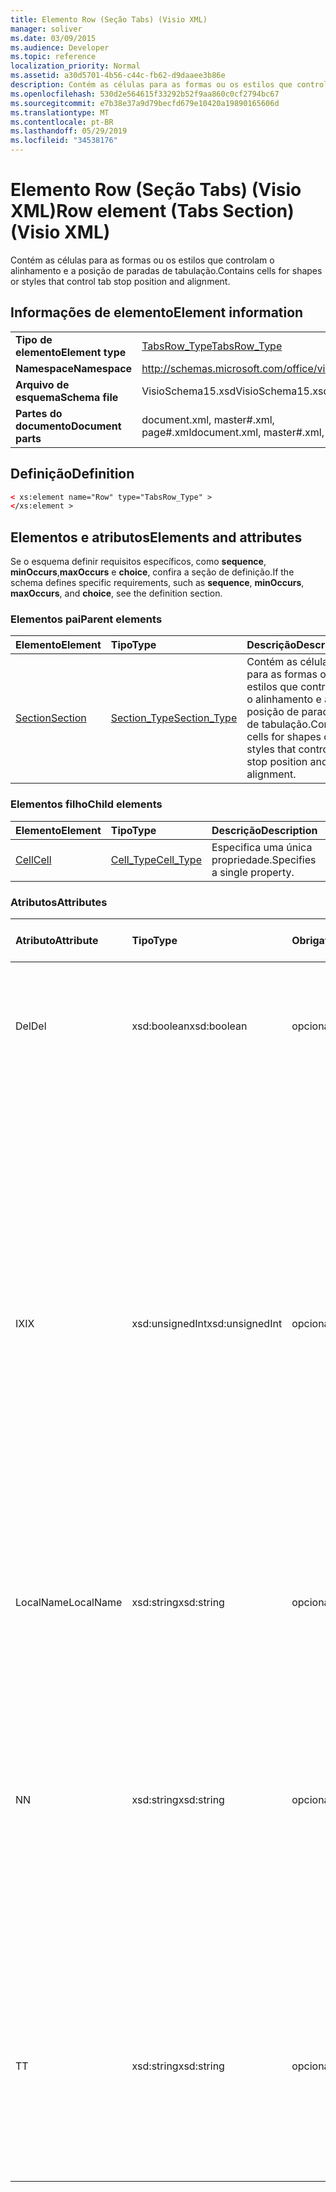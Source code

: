 ```yaml
---
title: Elemento Row (Seção Tabs) (Visio XML)
manager: soliver
ms.date: 03/09/2015
ms.audience: Developer
ms.topic: reference
localization_priority: Normal
ms.assetid: a30d5701-4b56-c44c-fb62-d9daaee3b86e
description: Contém as células para as formas ou os estilos que controlam o alinhamento e a posição de paradas de tabulação.
ms.openlocfilehash: 530d2e564615f33292b52f9aa860c0cf2794bc67
ms.sourcegitcommit: e7b38e37a9d79becfd679e10420a19890165606d
ms.translationtype: MT
ms.contentlocale: pt-BR
ms.lasthandoff: 05/29/2019
ms.locfileid: "34538176"
---
```

# <a name="row-element-tabs-section-visio-xml"></a><span data-ttu-id="3ca19-103">Elemento Row (Seção Tabs) (Visio XML)</span><span class="sxs-lookup"><span data-stu-id="3ca19-103">Row element (Tabs Section) (Visio XML)</span></span>

<span data-ttu-id="3ca19-104">Contém as células para as formas ou os estilos que controlam o alinhamento e a posição de paradas de tabulação.</span><span class="sxs-lookup"><span data-stu-id="3ca19-104">Contains cells for shapes or styles that control tab stop position and alignment.</span></span>
  
## <a name="element-information"></a><span data-ttu-id="3ca19-105">Informações de elemento</span><span class="sxs-lookup"><span data-stu-id="3ca19-105">Element information</span></span>

|||
|:-----|:-----|
|<span data-ttu-id="3ca19-106">**Tipo de elemento**</span><span class="sxs-lookup"><span data-stu-id="3ca19-106">**Element type**</span></span> <br/> |[<span data-ttu-id="3ca19-107">TabsRow_Type</span><span class="sxs-lookup"><span data-stu-id="3ca19-107">TabsRow_Type</span></span>](tabsrow_type-complextypevisio-xml.md) <br/> |
|<span data-ttu-id="3ca19-108">**Namespace**</span><span class="sxs-lookup"><span data-stu-id="3ca19-108">**Namespace**</span></span> <br/> |http://schemas.microsoft.com/office/visio/2012/main  <br/> |
|<span data-ttu-id="3ca19-109">**Arquivo de esquema**</span><span class="sxs-lookup"><span data-stu-id="3ca19-109">**Schema file**</span></span> <br/> |<span data-ttu-id="3ca19-110">VisioSchema15.xsd</span><span class="sxs-lookup"><span data-stu-id="3ca19-110">VisioSchema15.xsd</span></span>  <br/> |
|<span data-ttu-id="3ca19-111">**Partes do documento**</span><span class="sxs-lookup"><span data-stu-id="3ca19-111">**Document parts**</span></span> <br/> |<span data-ttu-id="3ca19-112">document.xml, master#.xml, page#.xml</span><span class="sxs-lookup"><span data-stu-id="3ca19-112">document.xml, master#.xml, page#.xml</span></span>  <br/> |
   
## <a name="definition"></a><span data-ttu-id="3ca19-113">Definição</span><span class="sxs-lookup"><span data-stu-id="3ca19-113">Definition</span></span>

```XML
< xs:element name="Row" type="TabsRow_Type" >
</xs:element >
```

## <a name="elements-and-attributes"></a><span data-ttu-id="3ca19-114">Elementos e atributos</span><span class="sxs-lookup"><span data-stu-id="3ca19-114">Elements and attributes</span></span>

<span data-ttu-id="3ca19-115">Se o esquema definir requisitos específicos, como **sequence**, **minOccurs**,**maxOccurs** e **choice**, confira a seção de definição.</span><span class="sxs-lookup"><span data-stu-id="3ca19-115">If the schema defines specific requirements, such as **sequence**, **minOccurs**, **maxOccurs**, and **choice**, see the definition section.</span></span> 
  
### <a name="parent-elements"></a><span data-ttu-id="3ca19-116">Elementos pai</span><span class="sxs-lookup"><span data-stu-id="3ca19-116">Parent elements</span></span>

|<span data-ttu-id="3ca19-117">**Elemento**</span><span class="sxs-lookup"><span data-stu-id="3ca19-117">**Element**</span></span>|<span data-ttu-id="3ca19-118">**Tipo**</span><span class="sxs-lookup"><span data-stu-id="3ca19-118">**Type**</span></span>|<span data-ttu-id="3ca19-119">**Descrição**</span><span class="sxs-lookup"><span data-stu-id="3ca19-119">**Description**</span></span>|
|:-----|:-----|:-----|
|[<span data-ttu-id="3ca19-120">Section</span><span class="sxs-lookup"><span data-stu-id="3ca19-120">Section</span></span>](section-element-sheet_type-complextypevisio-xml.md) <br/> |[<span data-ttu-id="3ca19-121">Section_Type</span><span class="sxs-lookup"><span data-stu-id="3ca19-121">Section_Type</span></span>](section_type-complextypevisio-xml.md) <br/> |<span data-ttu-id="3ca19-122">Contém as células para as formas ou os estilos que controlam o alinhamento e a posição de paradas de tabulação.</span><span class="sxs-lookup"><span data-stu-id="3ca19-122">Contains cells for shapes or styles that control tab stop position and alignment.</span></span>  <br/> |
   
### <a name="child-elements"></a><span data-ttu-id="3ca19-123">Elementos filho</span><span class="sxs-lookup"><span data-stu-id="3ca19-123">Child elements</span></span>

|<span data-ttu-id="3ca19-124">**Elemento**</span><span class="sxs-lookup"><span data-stu-id="3ca19-124">**Element**</span></span>|<span data-ttu-id="3ca19-125">**Tipo**</span><span class="sxs-lookup"><span data-stu-id="3ca19-125">**Type**</span></span>|<span data-ttu-id="3ca19-126">**Descrição**</span><span class="sxs-lookup"><span data-stu-id="3ca19-126">**Description**</span></span>|
|:-----|:-----|:-----|
|[<span data-ttu-id="3ca19-127">Cell</span><span class="sxs-lookup"><span data-stu-id="3ca19-127">Cell</span></span>](cell-element-tabs-sectionvisio-xml.md) <br/> |[<span data-ttu-id="3ca19-128">Cell_Type</span><span class="sxs-lookup"><span data-stu-id="3ca19-128">Cell_Type</span></span>](cell_type-complextypevisio-xml.md) <br/> |<span data-ttu-id="3ca19-129">Especifica uma única propriedade.</span><span class="sxs-lookup"><span data-stu-id="3ca19-129">Specifies a single property.</span></span>  <br/> |
   
### <a name="attributes"></a><span data-ttu-id="3ca19-130">Atributos</span><span class="sxs-lookup"><span data-stu-id="3ca19-130">Attributes</span></span>

|<span data-ttu-id="3ca19-131">**Atributo**</span><span class="sxs-lookup"><span data-stu-id="3ca19-131">**Attribute**</span></span>|<span data-ttu-id="3ca19-132">**Tipo**</span><span class="sxs-lookup"><span data-stu-id="3ca19-132">**Type**</span></span>|<span data-ttu-id="3ca19-133">**Obrigatório**</span><span class="sxs-lookup"><span data-stu-id="3ca19-133">**Required**</span></span>|<span data-ttu-id="3ca19-134">**Descrição**</span><span class="sxs-lookup"><span data-stu-id="3ca19-134">**Description**</span></span>|<span data-ttu-id="3ca19-135">**Valores possíveis**</span><span class="sxs-lookup"><span data-stu-id="3ca19-135">**Possible values**</span></span>|
|:-----|:-----|:-----|:-----|:-----|
|<span data-ttu-id="3ca19-136">Del</span><span class="sxs-lookup"><span data-stu-id="3ca19-136">Del</span></span>  <br/> |<span data-ttu-id="3ca19-137">xsd:boolean</span><span class="sxs-lookup"><span data-stu-id="3ca19-137">xsd:boolean</span></span>  <br/> |<span data-ttu-id="3ca19-138">opcional</span><span class="sxs-lookup"><span data-stu-id="3ca19-138">optional</span></span>  <br/> |<span data-ttu-id="3ca19-139">Especifica se uma linha que seria herdada de uma forma mestra foi excluída.</span><span class="sxs-lookup"><span data-stu-id="3ca19-139">Specifies whether a row that would otherwise be inherited from a master shape has been deleted.</span></span>  <br/> |<span data-ttu-id="3ca19-140">Valores do tipo xsd:boolean.</span><span class="sxs-lookup"><span data-stu-id="3ca19-140">Values of the xsd:boolean type.</span></span>  <br/> |
|<span data-ttu-id="3ca19-141">IX</span><span class="sxs-lookup"><span data-stu-id="3ca19-141">IX</span></span>  <br/> |<span data-ttu-id="3ca19-142">xsd:unsignedInt</span><span class="sxs-lookup"><span data-stu-id="3ca19-142">xsd:unsignedInt</span></span>  <br/> |<span data-ttu-id="3ca19-143">opcional</span><span class="sxs-lookup"><span data-stu-id="3ca19-143">optional</span></span>  <br/> |<span data-ttu-id="3ca19-144">Especifica o identificador baseado em um para a linha.</span><span class="sxs-lookup"><span data-stu-id="3ca19-144">Specifies the one-based identifier for the row.</span></span> <span data-ttu-id="3ca19-145">Ele deve ser unqiue e maior do que outros identificadores na mesma seção. O atributo IX só é usado para as seções Character, Connection, Field, FillGradient, Geometry, Layer, LineGradient, Paragraph, Reviewer, Scratch e Tabs.</span><span class="sxs-lookup"><span data-stu-id="3ca19-145">It should be unqiue and greater than other identifiers in the same section.The IX attribute is only used for the Character, Connection, Field, FillGradient, Geometry, Layer, LineGradient, Paragraph, Reviewer, Scratch, and Tabs sections.</span></span> <span data-ttu-id="3ca19-146">Uma linha só pode ter um dos atributos IX ou N.</span><span class="sxs-lookup"><span data-stu-id="3ca19-146">A row can only have one of the IX or N attributes.</span></span>  <br/> |<span data-ttu-id="3ca19-147">Valores do tipo xsd:unsignedInt.</span><span class="sxs-lookup"><span data-stu-id="3ca19-147">Values of the xsd:unsignedInt type.</span></span>  <br/> |
|<span data-ttu-id="3ca19-148">LocalName</span><span class="sxs-lookup"><span data-stu-id="3ca19-148">LocalName</span></span>  <br/> |<span data-ttu-id="3ca19-149">xsd:string</span><span class="sxs-lookup"><span data-stu-id="3ca19-149">xsd:string</span></span>  <br/> |<span data-ttu-id="3ca19-150">opcional</span><span class="sxs-lookup"><span data-stu-id="3ca19-150">optional</span></span>  <br/> |<span data-ttu-id="3ca19-151">Especifica o nome exclusivo dependente de idioma da linha.</span><span class="sxs-lookup"><span data-stu-id="3ca19-151">Specifies the unique language-dependent name of the row.</span></span>  <br/> |<span data-ttu-id="3ca19-152">Valores do tipo xsd:string.</span><span class="sxs-lookup"><span data-stu-id="3ca19-152">Values of the xsd:string type.</span></span>  <br/> |
|<span data-ttu-id="3ca19-153">N</span><span class="sxs-lookup"><span data-stu-id="3ca19-153">N</span></span>  <br/> |<span data-ttu-id="3ca19-154">xsd:string</span><span class="sxs-lookup"><span data-stu-id="3ca19-154">xsd:string</span></span>  <br/> |<span data-ttu-id="3ca19-155">opcional</span><span class="sxs-lookup"><span data-stu-id="3ca19-155">optional</span></span>  <br/> |<span data-ttu-id="3ca19-156">Especifica o nome exclusivo independente do idioma da linha. O atributo N só é usado para as seções User, Property, Actions, Control, Connection, Hyperlink e ActionTag.</span><span class="sxs-lookup"><span data-stu-id="3ca19-156">Specifies the unique language-independent name of the row.The N attribute is only used for the User, Property, Actions, Control, Connection, Hyperlink, and ActionTag sections.</span></span> <span data-ttu-id="3ca19-157">Uma linha só pode ter um dos atributos IX ou N.</span><span class="sxs-lookup"><span data-stu-id="3ca19-157">A row can only have one of the IX or N attributes.</span></span>  <br/> |<span data-ttu-id="3ca19-158">Valores do tipo xsd:string.</span><span class="sxs-lookup"><span data-stu-id="3ca19-158">Values of the xsd:string type.</span></span>  <br/> |
|<span data-ttu-id="3ca19-159">T</span><span class="sxs-lookup"><span data-stu-id="3ca19-159">T</span></span>  <br/> |<span data-ttu-id="3ca19-160">xsd:string</span><span class="sxs-lookup"><span data-stu-id="3ca19-160">xsd:string</span></span>  <br/> |<span data-ttu-id="3ca19-161">opcional</span><span class="sxs-lookup"><span data-stu-id="3ca19-161">optional</span></span>  <br/> |<span data-ttu-id="3ca19-162">Especifica o tipo do caminho geométrico representado pela linha e usado na visualização de geometria.</span><span class="sxs-lookup"><span data-stu-id="3ca19-162">Specifies the type of the geometric path represented by the row and used in geometry visualization.</span></span> <span data-ttu-id="3ca19-163">O atributo T só é usado para a seção Geometry.</span><span class="sxs-lookup"><span data-stu-id="3ca19-163">The T attribute is only used for the Geometry section.</span></span>  <br/> |<span data-ttu-id="3ca19-164">Valores do tipo xsd:string.</span><span class="sxs-lookup"><span data-stu-id="3ca19-164">Values of the xsd:string type.</span></span>  <br/> |
   

